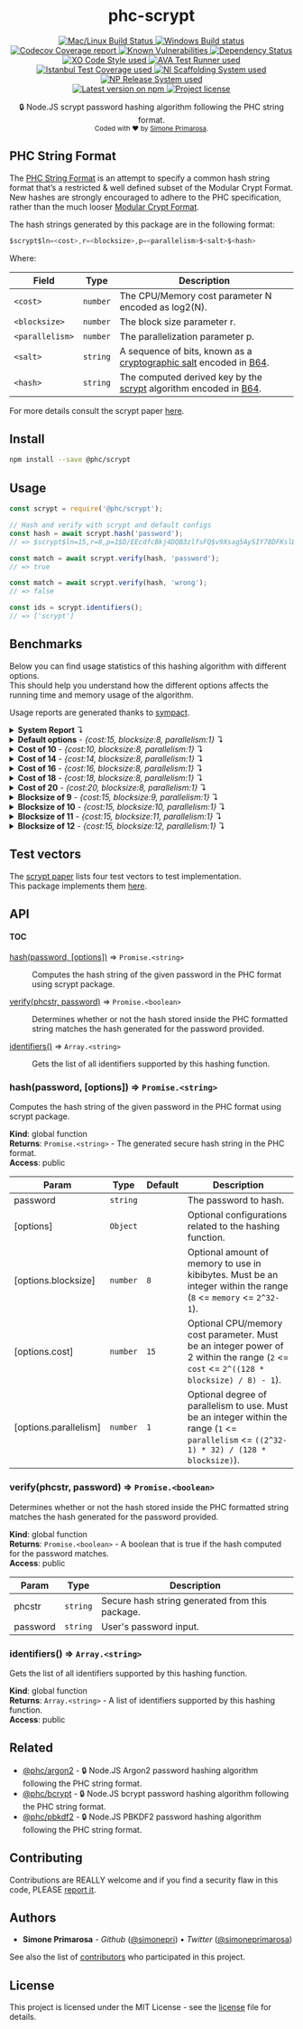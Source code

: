 <h1 align="center">
  <b>phc-scrypt</b>
</h1>
<p align="center">
  <!-- CI - TravisCI -->
  <a href="https://travis-ci.com/simonepri/phc-scrypt">
    <img src="https://img.shields.io/travis/com/simonepri/phc-scrypt/master.svg?label=MacOS%20%26%20Linux" alt="Mac/Linux Build Status" />
  </a>
  <!-- CI - AppVeyor -->
  <a href="https://ci.appveyor.com/project/simonepri/phc-scrypt">
    <img src="https://img.shields.io/appveyor/ci/simonepri/phc-scrypt/master.svg?label=Windows" alt="Windows Build status" />
  </a>
  <!-- Coverage - Codecov -->
  <a href="https://codecov.io/gh/simonepri/phc-scrypt">
    <img src="https://img.shields.io/codecov/c/github/simonepri/phc-scrypt/master.svg" alt="Codecov Coverage report" />
  </a>
  <!-- DM - Snyk -->
  <a href="https://snyk.io/test/github/simonepri/phc-scrypt?targetFile=package.json">
    <img src="https://snyk.io/test/github/simonepri/phc-scrypt/badge.svg?targetFile=package.json" alt="Known Vulnerabilities" />
  </a>
  <!-- DM - David -->
  <a href="https://david-dm.org/simonepri/phc-scrypt">
    <img src="https://david-dm.org/simonepri/phc-scrypt/status.svg" alt="Dependency Status" />
  </a>

  <br/>

  <!-- Code Style - XO-Prettier -->
  <a href="https://github.com/xojs/xo">
    <img src="https://img.shields.io/badge/code_style-XO+Prettier-5ed9c7.svg" alt="XO Code Style used" />
  </a>
  <!-- Test Runner - AVA -->
  <a href="https://github.com/avajs/ava">
    <img src="https://img.shields.io/badge/test_runner-AVA-fb3170.svg" alt="AVA Test Runner used" />
  </a>
  <!-- Test Coverage - Istanbul -->
  <a href="https://github.com/istanbuljs/nyc">
    <img src="https://img.shields.io/badge/test_coverage-NYC-fec606.svg" alt="Istanbul Test Coverage used" />
  </a>
  <!-- Init - ni -->
  <a href="https://github.com/simonepri/ni">
    <img src="https://img.shields.io/badge/initialized_with-ni-e74c3c.svg" alt="NI Scaffolding System used" />
  </a>
  <!-- Release - np -->
  <a href="https://github.com/sindresorhus/np">
    <img src="https://img.shields.io/badge/released_with-np-6c8784.svg" alt="NP Release System used" />
  </a>

  <br/>

  <!-- Version - npm -->
  <a href="https://www.npmjs.com/package/@phc/scrypt">
    <img src="https://img.shields.io/npm/v/@phc/scrypt.svg" alt="Latest version on npm" />
  </a>
  <!-- License - MIT -->
  <a href="https://github.com/simonepri/phc-scrypt/tree/master/license">
    <img src="https://img.shields.io/github/license/simonepri/phc-scrypt.svg" alt="Project license" />
  </a>
</p>
<p align="center">
  🔒 Node.JS scrypt password hashing algorithm following the PHC string format.
  <br/>

  <sub>
    Coded with ❤️ by <a href="#authors">Simone Primarosa</a>.
  </sub>
</p>

## PHC String Format

The [PHC String Format][specs:phc] is an attempt to specify a common hash string format that’s a restricted & well defined subset of the Modular Crypt Format. New hashes are strongly encouraged to adhere to the PHC specification, rather than the much looser [Modular Crypt Format][specs:mcf].

The hash strings generated by this package are in the following format:

```c
$scrypt$ln=<cost>,r=<blocksize>,p=<parallelism>$<salt>$<hash>
```

Where:

| Field | Type | Description
| --- | --- | --- |
| `<cost>` | <code>number</code> | The CPU/Memory cost parameter N encoded as log2(N). |
| `<blocksize>` | <code>number</code> | The block size parameter r. |
| `<parallelism>` | <code>number</code> | The parallelization parameter p. |
| `<salt>` | <code>string</code> | A sequence of bits, known as a [cryptographic salt][specs:salt] encoded in [B64][specs:B64]. |
| `<hash>` | <code>string</code> | The computed derived key by the [scrypt][specs:scrypt] algorithm encoded in [B64][specs:B64]. |

For more details consult the scrypt paper [here][paper].

## Install

```bash
npm install --save @phc/scrypt
```

## Usage

```js
const scrypt = require('@phc/scrypt');

// Hash and verify with scrypt and default configs
const hash = await scrypt.hash('password');
// => $scrypt$ln=15,r=8,p=1$D/EEcdfcBkj4DQB3zlfsFQ$v9Xsag5AySIY78DFKslBzeRXCUfsLKCZ0Xm4Xwoh+J0

const match = await scrypt.verify(hash, 'password');
// => true

const match = await scrypt.verify(hash, 'wrong');
// => false

const ids = scrypt.identifiers();
// => ['scrypt']
```

## Benchmarks

Below you can find usage statistics of this hashing algorithm with different
options.  
This should help you understand how the different options affects the running
time and memory usage of the algorithm.

Usage reports are generated thanks to [sympact][gh:sympact].

<details>
<summary><strong>System Report</strong> ↴</summary>

```
Distro    Release  Platform  Arch
--------  -------  --------  ----
Mac OS X  10.12.6  darwin    x64

CPU     Brand           Clock     Cores
------  --------------  --------  -----
Intel®  Core™ i5-6360U  2.00 GHz  4    

Memory                  Type    Size         Clock   
----------------------  ------  -----------  --------
Micron Technology Inc.  LPDDR3  4294.967 MB  1867 MHz
Micron Technology Inc.  LPDDR3  4294.967 MB  1867 MHz
```

</details>

<details>
<summary><strong>Default options</strong> - <i>{cost:15, blocksize:8, parallelism:1}</i> ↴</summary>

```
CPU Usage (avarage ± σ)  CPU Usage Range (min … max)
-----------------------  ---------------------------
8.30 % ± 3.80 %          0.70 % … 10.20 %           

RAM Usage (avarage ± σ)  RAM Usage Range (min … max)
-----------------------  ---------------------------
39.765 MB ± 15.420 MB    21.058 MB … 56.001 MB      

Execution time  Sampling time  Samples  
--------------  -------------  ---------
0.120 s         0.163 s        5 samples

Instant  CPU Usage  RAM Usage  PIDS
-------  ---------  ---------  -----
0.024 s  0.70 %     21.058 MB  23332
0.074 s  10.20 %    43.299 MB  23332
0.104 s  10.20 %    56.001 MB  23332
0.135 s  10.20 %    56.001 MB  23332
0.163 s  10.20 %    22.467 MB  23332
```

</details>

<details>
<summary><strong>Cost of 10</strong> - <i>{cost:10, blocksize:8, parallelism:1}</i> ↴</summary>

```
CPU Usage (avarage ± σ)  CPU Usage Range (min … max)
-----------------------  ---------------------------
0.60 % ± 0.00 %          0.60 % … 0.60 %            

RAM Usage (avarage ± σ)  RAM Usage Range (min … max)
-----------------------  ---------------------------
21.713 MB ± 0.602 MB     21.111 MB … 22.315 MB      

Execution time  Sampling time  Samples  
--------------  -------------  ---------
0.015 s         0.061 s        2 samples

Instant  CPU Usage  RAM Usage  PIDS
-------  ---------  ---------  -----
0.025 s  0.60 %     21.111 MB  23349
0.061 s  0.60 %     22.315 MB  23349
```

</details>

<details>
<summary><strong>Cost of 14</strong> - <i>{cost:14, blocksize:8, parallelism:1}</i> ↴</summary>

```
CPU Usage (avarage ± σ)  CPU Usage Range (min … max)
-----------------------  ---------------------------
1.00 % ± 0.00 %          1.00 % … 1.00 %            

RAM Usage (avarage ± σ)  RAM Usage Range (min … max)
-----------------------  ---------------------------
26.058 MB ± 7.145 MB     21.131 MB … 38.404 MB      

Execution time  Sampling time  Samples  
--------------  -------------  ---------
0.070 s         0.118 s        4 samples

Instant  CPU Usage  RAM Usage  PIDS
-------  ---------  ---------  -----
0.024 s  1.00 %     21.131 MB  23360
0.069 s  1.00 %     38.404 MB  23360
0.103 s  1.00 %     22.348 MB  23360
0.118 s  1.00 %     22.348 MB  23360
```

</details>

<details>
<summary><strong>Cost of 16</strong> - <i>{cost:16, blocksize:8, parallelism:1}</i> ↴</summary>

```
CPU Usage (avarage ± σ)  CPU Usage Range (min … max)
-----------------------  ---------------------------
27.03 % ± 18.50 %        0.60 % … 45.30 %           

RAM Usage (avarage ± σ)  RAM Usage Range (min … max)
-----------------------  ---------------------------
59.287 MB ± 29.023 MB    20.759 MB … 89.092 MB      

Execution time  Sampling time  Samples   
--------------  -------------  ----------
0.248 s         0.293 s        10 samples

Instant  CPU Usage  RAM Usage  PIDS
-------  ---------  ---------  -----
0.024 s  0.60 %     20.759 MB  23375
0.069 s  10.80 %    39.600 MB  23375
0.100 s  10.80 %    57.696 MB  23375
0.131 s  10.80 %    74.301 MB  23375
0.163 s  10.80 %    89.092 MB  23375
0.194 s  45.30 %    89.092 MB  23375
0.231 s  45.30 %    89.092 MB  23375
0.260 s  45.30 %    89.092 MB  23375
0.291 s  45.30 %    22.073 MB  23375
0.293 s  45.30 %    22.073 MB  23375
```

</details>

<details>
<summary><strong>Cost of 18</strong> - <i>{cost:18, blocksize:8, parallelism:1}</i> ↴</summary>

```
CPU Usage (avarage ± σ)  CPU Usage Range (min … max)
-----------------------  ---------------------------
68.16 % ± 28.64 %        0.70 % … 93.90 %           

RAM Usage (avarage ± σ)  RAM Usage Range (min … max)
-----------------------  ---------------------------
208.153 MB ± 96.535 MB   21.144 MB … 290.943 MB     

Execution time  Sampling time  Samples   
--------------  -------------  ----------
0.977 s         1.021 s        34 samples

Instant  CPU Usage  RAM Usage   PIDS
-------  ---------  ----------  -----
0.023 s  0.70 %     21.144 MB   23402
0.071 s  0.70 %     42.115 MB   23402
0.101 s  0.70 %     59.486 MB   23402
0.131 s  31.30 %    76.911 MB   23402
0.162 s  31.30 %    94.630 MB   23402
0.192 s  31.30 %    112.493 MB  23402
0.230 s  31.30 %    133.943 MB  23402
0.262 s  56.80 %    147.997 MB  23402
0.286 s  56.80 %    160.592 MB  23402
0.315 s  56.80 %    177.013 MB  23402
0.346 s  56.80 %    194.724 MB  23402
0.382 s  72.00 %    210.108 MB  23402
0.408 s  72.00 %    222.282 MB  23402
0.431 s  72.00 %    235.143 MB  23402
0.464 s  72.00 %    252.690 MB  23402
0.496 s  72.00 %    269.238 MB  23402
0.529 s  82.00 %    283.013 MB  23402
0.552 s  82.00 %    290.943 MB  23402
0.582 s  82.00 %    290.943 MB  23402
0.615 s  82.00 %    290.943 MB  23402
0.646 s  87.30 %    290.943 MB  23402
0.679 s  87.30 %    290.943 MB  23402
0.707 s  87.30 %    290.943 MB  23402
0.740 s  87.30 %    290.943 MB  23402
0.771 s  91.00 %    290.943 MB  23402
0.796 s  91.00 %    290.943 MB  23402
0.827 s  91.00 %    290.943 MB  23402
0.859 s  91.00 %    290.943 MB  23402
0.896 s  93.50 %    290.943 MB  23402
0.919 s  93.50 %    290.943 MB  23402
0.950 s  93.50 %    290.943 MB  23402
0.983 s  93.50 %    265.421 MB  23402
1.012 s  93.90 %    22.528 MB   23402
1.021 s  93.90 %    22.528 MB   23402
```

</details>

<details>
<summary><strong>Cost of 20</strong> - <i>{cost:20, blocksize:8, parallelism:1}</i> ↴</summary>

```
CPU Usage (avarage ± σ)  CPU Usage Range (min … max)
-----------------------  ---------------------------
91.21 % ± 19.32 %        0.90 % … 100.00 %          

RAM Usage (avarage ± σ)  RAM Usage Range (min … max)
-----------------------  ---------------------------
804.252 MB ± 357.670 MB  20.914 MB … 1095.913 MB    

Execution time  Sampling time  Samples    
--------------  -------------  -----------
3.991 s         4.032 s        132 samples

Instant  CPU Usage  RAM Usage    PIDS
-------  ---------  -----------  -----
0.023 s  0.90 %     20.914 MB    23477
0.073 s  13.70 %    43.454 MB    23477
0.103 s  13.70 %    61.125 MB    23477
0.135 s  13.70 %    79.528 MB    23477
0.166 s  13.70 %    97.137 MB    23477
0.195 s  46.60 %    113.861 MB   23477
0.228 s  46.60 %    132.624 MB   23477
0.257 s  46.60 %    148.546 MB   23477
0.288 s  46.60 %    166.314 MB   23477
0.319 s  65.90 %    183.742 MB   23477
0.350 s  65.90 %    201.548 MB   23477
0.385 s  65.90 %    218.853 MB   23477
0.410 s  65.90 %    233.521 MB   23477
0.445 s  78.10 %    252.256 MB   23477
0.478 s  78.10 %    268.091 MB   23477
0.508 s  78.10 %    283.501 MB   23477
0.532 s  78.10 %    296.665 MB   23477
0.563 s  78.10 %    314.053 MB   23477
0.601 s  86.60 %    332.669 MB   23477
0.630 s  86.60 %    345.465 MB   23477
0.649 s  86.60 %    356.663 MB   23477
0.679 s  86.60 %    373.604 MB   23477
0.706 s  92.20 %    389.239 MB   23477
0.735 s  92.20 %    406.569 MB   23477
0.766 s  92.20 %    424.444 MB   23477
0.796 s  92.20 %    442.057 MB   23477
0.826 s  92.20 %    459.317 MB   23477
0.858 s  95.00 %    477.434 MB   23477
0.886 s  95.00 %    493.470 MB   23477
0.915 s  95.00 %    509.420 MB   23477
0.945 s  95.00 %    526.828 MB   23477
0.976 s  98.00 %    544.375 MB   23477
1.006 s  98.00 %    561.500 MB   23477
1.036 s  98.00 %    579.178 MB   23477
1.068 s  98.00 %    597.348 MB   23477
1.099 s  99.20 %    614.593 MB   23477
1.127 s  99.20 %    630.661 MB   23477
1.165 s  99.20 %    648.651 MB   23477
1.195 s  99.20 %    663.556 MB   23477
1.223 s  98.70 %    677.904 MB   23477
1.250 s  98.70 %    692.257 MB   23477
1.279 s  98.70 %    708.661 MB   23477
1.314 s  98.70 %    724.242 MB   23477
1.346 s  98.80 %    739.234 MB   23477
1.374 s  98.80 %    753.725 MB   23477
1.401 s  98.80 %    769.225 MB   23477
1.433 s  98.80 %    786.985 MB   23477
1.462 s  98.80 %    804.168 MB   23477
1.491 s  99.40 %    820.855 MB   23477
1.522 s  99.40 %    838.889 MB   23477
1.552 s  99.40 %    856.109 MB   23477
1.593 s  98.90 %    875.192 MB   23477
1.612 s  98.90 %    885.109 MB   23477
1.641 s  98.90 %    901.906 MB   23477
1.673 s  98.90 %    920.179 MB   23477
1.706 s  98.90 %    936.202 MB   23477
1.736 s  99.70 %    950.313 MB   23477
1.762 s  99.70 %    964.940 MB   23477
1.793 s  99.70 %    982.942 MB   23477
1.823 s  99.70 %    1000.940 MB  23477
1.857 s  99.10 %    1018.970 MB  23477
1.884 s  99.10 %    1034.842 MB  23477
1.915 s  99.10 %    1051.058 MB  23477
1.948 s  99.10 %    1069.253 MB  23477
2.010 s  99.30 %    1092.149 MB  23477
2.037 s  99.30 %    1095.913 MB  23477
2.069 s  99.30 %    1095.913 MB  23477
2.097 s  97.20 %    1095.913 MB  23477
2.110 s  97.20 %    1095.913 MB  23477
2.143 s  97.20 %    1095.913 MB  23477
2.173 s  97.20 %    1095.913 MB  23477
2.210 s  97.20 %    1095.913 MB  23477
2.241 s  99.30 %    1095.913 MB  23477
2.269 s  99.30 %    1095.913 MB  23477
2.301 s  99.30 %    1095.913 MB  23477
2.333 s  99.30 %    1095.913 MB  23477
2.367 s  98.70 %    1095.913 MB  23477
2.395 s  98.70 %    1095.913 MB  23477
2.421 s  98.70 %    1095.913 MB  23477
2.451 s  98.70 %    1095.913 MB  23477
2.488 s  98.90 %    1095.913 MB  23477
2.518 s  98.90 %    1095.913 MB  23477
2.544 s  98.90 %    1095.913 MB  23477
2.573 s  98.90 %    1095.913 MB  23477
2.602 s  98.70 %    1095.913 MB  23477
2.642 s  98.70 %    1095.913 MB  23477
2.663 s  98.70 %    1095.913 MB  23477
2.693 s  98.70 %    1095.913 MB  23477
2.725 s  98.20 %    1095.913 MB  23477
2.759 s  98.20 %    1095.913 MB  23477
2.791 s  98.20 %    1095.913 MB  23477
2.818 s  98.20 %    1095.913 MB  23477
2.850 s  97.60 %    1095.913 MB  23477
2.881 s  97.60 %    1095.913 MB  23477
2.914 s  97.60 %    1095.913 MB  23477
2.944 s  97.60 %    1095.913 MB  23477
2.972 s  97.60 %    1095.913 MB  23477
3.002 s  97.10 %    1095.913 MB  23477
3.035 s  97.10 %    1095.913 MB  23477
3.069 s  97.10 %    1095.913 MB  23477
3.095 s  97.10 %    1095.913 MB  23477
3.128 s  100.00 %   1095.913 MB  23477
3.155 s  100.00 %   1095.913 MB  23477
3.186 s  100.00 %   1095.913 MB  23477
3.216 s  100.00 %   1095.913 MB  23477
3.246 s  98.70 %    1095.913 MB  23477
3.275 s  98.70 %    1095.913 MB  23477
3.306 s  98.70 %    1095.913 MB  23477
3.338 s  98.70 %    1095.913 MB  23477
3.374 s  98.90 %    1095.913 MB  23477
3.407 s  98.90 %    1095.913 MB  23477
3.430 s  98.90 %    1095.913 MB  23477
3.462 s  98.90 %    1095.913 MB  23477
3.492 s  98.10 %    1095.913 MB  23477
3.526 s  98.10 %    1095.913 MB  23477
3.555 s  98.10 %    1095.913 MB  23477
3.581 s  98.10 %    1095.913 MB  23477
3.612 s  99.00 %    1095.913 MB  23477
3.645 s  99.00 %    1095.913 MB  23477
3.678 s  99.00 %    1095.913 MB  23477
3.714 s  99.00 %    1095.913 MB  23477
3.739 s  97.90 %    1095.913 MB  23477
3.770 s  97.90 %    1095.913 MB  23477
3.809 s  97.90 %    1095.913 MB  23477
3.835 s  97.90 %    1095.913 MB  23477
3.861 s  97.80 %    1095.913 MB  23477
3.890 s  97.80 %    1095.913 MB  23477
3.937 s  97.80 %    927.875 MB   23477
3.967 s  97.80 %    559.043 MB   23477
3.985 s  97.90 %    334.381 MB   23477
4.015 s  97.90 %    22.172 MB    23477
4.032 s  97.90 %    22.192 MB    23477
```

</details>

<details>
<summary><strong>Blocksize of 9</strong> - <i>{cost:15, blocksize:9, parallelism:1}</i> ↴</summary>

```
CPU Usage (avarage ± σ)  CPU Usage Range (min … max)
-----------------------  ---------------------------
14.20 % ± 9.62 %         0.60 % … 21.00 %           

RAM Usage (avarage ± σ)  RAM Usage Range (min … max)
-----------------------  ---------------------------
37.687 MB ± 17.146 MB    20.775 MB … 59.740 MB      

Execution time  Sampling time  Samples  
--------------  -------------  ---------
0.137 s         0.183 s        6 samples

Instant  CPU Usage  RAM Usage  PIDS
-------  ---------  ---------  -----
0.024 s  0.60 %     20.775 MB  23748
0.072 s  0.60 %     41.751 MB  23748
0.104 s  21.00 %    59.740 MB  23748
0.136 s  21.00 %    59.740 MB  23748
0.169 s  21.00 %    22.057 MB  23748
0.183 s  21.00 %    22.057 MB  23748
```

</details>

<details>
<summary><strong>Blocksize of 10</strong> - <i>{cost:15, blocksize:10, parallelism:1}</i> ↴</summary>

```
CPU Usage (avarage ± σ)  CPU Usage Range (min … max)
-----------------------  ---------------------------
16.46 % ± 16.87 %        0.60 % … 42.90 %           

RAM Usage (avarage ± σ)  RAM Usage Range (min … max)
-----------------------  ---------------------------
41.805 MB ± 18.883 MB    20.660 MB … 64.053 MB      

Execution time  Sampling time  Samples  
--------------  -------------  ---------
0.149 s         0.2 s          7 samples

Instant  CPU Usage  RAM Usage  PIDS
-------  ---------  ---------  -----
0.024 s  0.60 %     20.660 MB  23767
0.072 s  7.20 %     40.935 MB  23767
0.103 s  7.20 %     58.663 MB  23767
0.133 s  7.20 %     64.053 MB  23767
0.164 s  7.20 %     64.053 MB  23767
0.198 s  42.90 %    22.135 MB  23767
0.200 s  42.90 %    22.135 MB  23767
```

</details>

<details>
<summary><strong>Blocksize of 11</strong> - <i>{cost:15, blocksize:11, parallelism:1}</i> ↴</summary>

```
CPU Usage (avarage ± σ)  CPU Usage Range (min … max)
-----------------------  ---------------------------
18.80 % ± 15.24 %        1.20 % … 32.00 %           

RAM Usage (avarage ± σ)  RAM Usage Range (min … max)
-----------------------  ---------------------------
43.562 MB ± 20.569 MB    20.746 MB … 68.104 MB      

Execution time  Sampling time  Samples  
--------------  -------------  ---------
0.160 s         0.206 s        7 samples

Instant  CPU Usage  RAM Usage  PIDS
-------  ---------  ---------  -----
0.023 s  1.20 %     20.746 MB  23788
0.072 s  1.20 %     42.975 MB  23788
0.103 s  1.20 %     61.026 MB  23788
0.134 s  32.00 %    68.104 MB  23788
0.164 s  32.00 %    68.104 MB  23788
0.198 s  32.00 %    21.987 MB  23788
0.206 s  32.00 %    21.987 MB  23788
```

</details>

<details>
<summary><strong>Blocksize of 12</strong> - <i>{cost:15, blocksize:12, parallelism:1}</i> ↴</summary>

```
CPU Usage (avarage ± σ)  CPU Usage Range (min … max)
-----------------------  ---------------------------
22.75 % ± 16.29 %        0.60 % … 46.60 %           

RAM Usage (avarage ± σ)  RAM Usage Range (min … max)
-----------------------  ---------------------------
47.866 MB ± 22.444 MB    21.070 MB … 72.593 MB      

Execution time  Sampling time  Samples  
--------------  -------------  ---------
0.180 s         0.234 s        8 samples

Instant  CPU Usage  RAM Usage  PIDS
-------  ---------  ---------  -----
0.025 s  0.60 %     21.070 MB  23809
0.072 s  0.60 %     40.772 MB  23809
0.103 s  21.90 %    58.741 MB  23809
0.135 s  21.90 %    72.593 MB  23809
0.164 s  21.90 %    72.593 MB  23809
0.195 s  21.90 %    72.593 MB  23809
0.232 s  46.60 %    22.282 MB  23809
0.234 s  46.60 %    22.282 MB  23809
```

</details>

## Test vectors

The [scrypt paper][paper:test] lists four test vectors to test implementation.  
This package implements them [here][tvec].

## API

#### TOC

<dl>
<dt><a href="#hash">hash(password, [options])</a> ⇒ <code>Promise.&lt;string&gt;</code></dt>
<dd><p>Computes the hash string of the given password in the PHC format using scrypt
package.</p>
</dd>
<dt><a href="#verify">verify(phcstr, password)</a> ⇒ <code>Promise.&lt;boolean&gt;</code></dt>
<dd><p>Determines whether or not the hash stored inside the PHC formatted string
matches the hash generated for the password provided.</p>
</dd>
<dt><a href="#identifiers">identifiers()</a> ⇒ <code>Array.&lt;string&gt;</code></dt>
<dd><p>Gets the list of all identifiers supported by this hashing function.</p>
</dd>
</dl>

<a name="hash"></a>

### hash(password, [options]) ⇒ <code>Promise.&lt;string&gt;</code>
Computes the hash string of the given password in the PHC format using scrypt
package.

**Kind**: global function  
**Returns**: <code>Promise.&lt;string&gt;</code> - The generated secure hash string in the PHC
format.  
**Access**: public  

| Param | Type | Default | Description |
| --- | --- | --- | --- |
| password | <code>string</code> |  | The password to hash. |
| [options] | <code>Object</code> |  | Optional configurations related to the hashing function. |
| [options.blocksize] | <code>number</code> | <code>8</code> | Optional amount of memory to use in kibibytes. Must be an integer within the range (`8` <= `memory` <= `2^32-1`). |
| [options.cost] | <code>number</code> | <code>15</code> | Optional CPU/memory cost parameter. Must be an integer power of 2 within the range (`2` <= `cost` <= `2^((128 * blocksize) / 8) - 1`). |
| [options.parallelism] | <code>number</code> | <code>1</code> | Optional degree of parallelism to use. Must be an integer within the range (`1` <= `parallelism` <= `((2^32-1) * 32) / (128 * blocksize)`). |

<a name="verify"></a>

### verify(phcstr, password) ⇒ <code>Promise.&lt;boolean&gt;</code>
Determines whether or not the hash stored inside the PHC formatted string
matches the hash generated for the password provided.

**Kind**: global function  
**Returns**: <code>Promise.&lt;boolean&gt;</code> - A boolean that is true if the hash computed
for the password matches.  
**Access**: public  

| Param | Type | Description |
| --- | --- | --- |
| phcstr | <code>string</code> | Secure hash string generated from this package. |
| password | <code>string</code> | User's password input. |

<a name="identifiers"></a>

### identifiers() ⇒ <code>Array.&lt;string&gt;</code>
Gets the list of all identifiers supported by this hashing function.

**Kind**: global function  
**Returns**: <code>Array.&lt;string&gt;</code> - A list of identifiers supported by this hashing function.  
**Access**: public  

## Related
- [@phc/argon2][argon2] -
🔒 Node.JS Argon2 password hashing algorithm following the PHC string format.
- [@phc/bcrypt][bcrypt] -
🔒 Node.JS bcrypt password hashing algorithm following the PHC string format.
- [@phc/pbkdf2][pbkdf2] -
🔒 Node.JS PBKDF2 password hashing algorithm following the PHC string format.

## Contributing

Contributions are REALLY welcome and if you find a security flaw in this code, PLEASE [report it][new issue].  

## Authors

- **Simone Primarosa** - *Github* ([@simonepri][github:simonepri]) • *Twitter* ([@simoneprimarosa][twitter:simoneprimarosa])

See also the list of [contributors][contributors] who participated in this project.

## License

This project is licensed under the MIT License - see the [license][license] file for details.

<!-- Links -->
[start]: https://github.com/simonepri/phc-scrypt#start-of-content
[new issue]: https://github.com/simonepri/phc-scrypt/issues/new
[contributors]: https://github.com/simonepri/phc-scrypt/contributors

[license]: https://github.com/simonepri/phc-scrypt/tree/master/license

[tvec]: https://github.com/simonepri/phc-scrypt/tree/master/test/vectors.js

[argon2]: https://github.com/simonepri/phc-argon2
[bcrypt]: https://github.com/simonepri/phc-bcrypt
[pbkdf2]: https://github.com/simonepri/phc-pbkdf2

[github:simonepri]: https://github.com/simonepri
[twitter:simoneprimarosa]: http://twitter.com/intent/user?screen_name=simoneprimarosa

[gh:sympact]: https://github.com/simonepri/sympact

[specs:mcf]: https://github.com/ademarre/binary-mcf
[specs:phc]: https://github.com/P-H-C/phc-string-format/blob/master/phc-sf-spec.md
[specs:B64]: https://github.com/P-H-C/phc-string-format/blob/master/phc-sf-spec.md#b64
[specs:salt]: https://en.wikipedia.org/wiki/Salt_(cryptography)
[specs:scrypt]: https://en.wikipedia.org/wiki/scrypt

[paper]: https://tools.ietf.org/html/rfc7914
[paper:test]: https://tools.ietf.org/html/rfc7914#section-12

